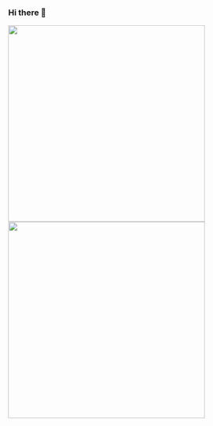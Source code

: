 ### Hi there 👋

<!--
**vibhatsu08/vibhatsu08** is a ✨ _special_ ✨ repository because its `README.md` (this file) appears on your GitHub profile.

Here are some ideas to get you started:

- 🔭 I’m currently working on ...
- 🌱 I’m currently learning ...
- 👯 I’m looking to collaborate on ...
- 🤔 I’m looking for help with ...
- 💬 Ask me about ...
- 📫 How to reach me: ...
- 😄 Pronouns: ...
- ⚡ Fun fact: ...
-->

<a href="URL_REDIRECT" target="blank"><img align="center" src="https://www.techbabble.zone/content/images/2021/07/46207-programmer-1.gif" height="400" margin-bottom="100"/></a>
<br>
<img src="https://github-readme-stats.vercel.app/api?username=vibhatsu08&show_icons=true&theme=codeSTACKr" width="400">
